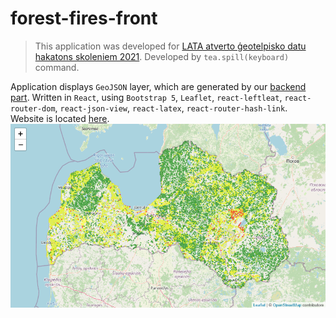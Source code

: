 # forest-fires-front

> This application was developed for [LATA atverto ģeotelpisko datu hakatons skoleniem 2021](https://www.lata.org.lv/skolas-2021). Developed by `tea.spill(keyboard)` command.

Application displays `GeoJSON` layer, which are generated by our [backend part](https://github.com/akorny/forest-fires-back). Written in `React`, using `Bootstrap 5`, `Leaflet`, `react-leftleat`, `react-router-dom`, `react-json-view`, `react-latex`, `react-router-hash-link`.  
Website is located [here](https://tea-spill-keyboard.id.lv).  
![Website map photo](readme_photo.png)